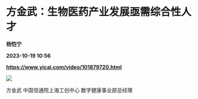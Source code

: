 # 方金武：生物医药产业发展亟需综合性人才
**杨恺宁**

**2023-10-19 10:56**

**https://www.yicai.com/video/101879720.html**

![](http://imgcdn.yicai.com/vms-new/2023/10/bc761a3a-4769-4d35-8241-8639795912cc_jJLN.jpg) 

方金武 中国信通院上海工创中心 数字健康事业部总经理